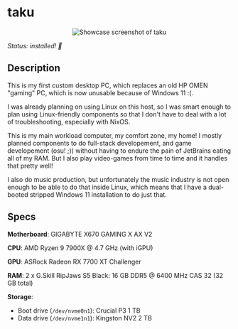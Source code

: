 # taku

<div align="center">

![Showcase screenshot of taku](https://github.com/user-attachments/assets/1d4d1a7e-76e5-42cc-b13c-999be967bce2)

</div>

*Status: installed! 🎉*

## Description

This is my first custom desktop PC, which replaces an old HP OMEN "gaming" PC,
which is now unusable because of Windows 11 :(.

I was already planning on using Linux on this host, so I was smart enough to
plan using Linux-friendly components so that I don't have to deal with a lot of
troubleshooting, especially with NixOS.

This is my main workload computer, my comfort zone, my home! I mostly planned
components to do full-stack developement, and game developement (osu! ;))
without having to endure the pain of JetBrains eating all of my RAM.
But I also play video-games from time to time and it handles that pretty well!

I also do music production, but unfortunately the music industry is not open
enough to be able to do that inside Linux, which means that I have a dual-booted
stripped Windows 11 installation to do just that.

## Specs

**Motherboard**: GIGABYTE X670 GAMING X AX V2

**CPU**: AMD Ryzen 9 7900X @ 4.7 GHz (with iGPU)

**GPU**: ASRock Radeon RX 7700 XT Challenger

**RAM**: 2 x G.Skill RipJaws S5 Black: 16 GB DDR5 @ 6400 MHz CAS 32 (32 GB total)

**Storage**:
 - Boot drive (`/dev/nvme0n1`): Crucial P3 1 TB
 - Data drive (`/dev/nvme1n1`): Kingston NV2 2 TB

